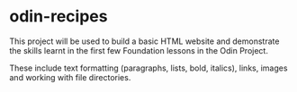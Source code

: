 # odin-recipes
This project will be used to build a basic HTML website
and demonstrate the skills learnt in the first few
Foundation lessons in the Odin Project.

These include text formatting (paragraphs, lists, bold, italics), links, images and working with file directories.

